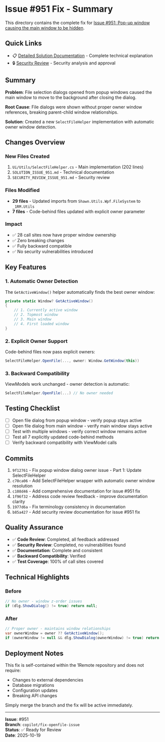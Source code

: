 # Issue #951 Fix - Summary

This directory contains the complete fix for [Issue #951: Pop-up window causing the main window to be hidden](https://github.com/1Remote/1Remote/issues/951).

## Quick Links

- 📋 [Detailed Solution Documentation](SOLUTION_ISSUE_951.md) - Complete technical explanation
- 🔒 [Security Review](SECURITY_REVIEW_ISSUE_951.md) - Security analysis and approval

## Summary

**Problem**: File selection dialogs opened from popup windows caused the main window to move to the background after closing the dialog.

**Root Cause**: File dialogs were shown without proper owner window references, breaking parent-child window relationships.

**Solution**: Created a new `SelectFileHelper` implementation with automatic owner window detection.

## Changes Overview

### New Files Created
1. `Ui/Utils/SelectFileHelper.cs` - Main implementation (202 lines)
2. `SOLUTION_ISSUE_951.md` - Technical documentation
3. `SECURITY_REVIEW_ISSUE_951.md` - Security review

### Files Modified
- **29 files** - Updated imports from `Shawn.Utils.Wpf.FileSystem` to `_1RM.Utils`
- **7 files** - Code-behind files updated with explicit owner parameter

### Impact
- ✅ 28 call sites now have proper window ownership
- ✅ Zero breaking changes
- ✅ Fully backward compatible
- ✅ No security vulnerabilities introduced

## Key Features

### 1. Automatic Owner Detection
The `GetActiveWindow()` helper automatically finds the best owner window:
```csharp
private static Window? GetActiveWindow()
{
    // 1. Currently active window
    // 2. Topmost window
    // 3. Main window
    // 4. First loaded window
}
```

### 2. Explicit Owner Support
Code-behind files now pass explicit owners:
```csharp
SelectFileHelper.OpenFile(..., owner: Window.GetWindow(this))
```

### 3. Backward Compatibility
ViewModels work unchanged - owner detection is automatic:
```csharp
SelectFileHelper.OpenFile(...) // No owner needed
```

## Testing Checklist

- [ ] Open file dialog from popup window - verify popup stays active
- [ ] Open file dialog from main window - verify main window stays active  
- [ ] Test with multiple windows - verify correct window remains active
- [ ] Test all 7 explicitly updated code-behind methods
- [ ] Verify backward compatibility with ViewModel calls

## Commits

1. `9f12761` - Fix popup window dialog owner issue - Part 1: Update SelectFileHelper
2. `c70ca06` - Add SelectFileHelper wrapper with automatic owner window resolution
3. `c108d46` - Add comprehensive documentation for issue #951 fix
4. `1f96f32` - Address code review feedback - improve documentation clarity
5. `1977d6a` - Fix terminology consistency in documentation
6. `b85a427` - Add security review documentation for issue #951 fix

## Quality Assurance

- ✅ **Code Review**: Completed, all feedback addressed
- ✅ **Security Review**: Completed, no vulnerabilities found
- ✅ **Documentation**: Complete and consistent
- ✅ **Backward Compatibility**: Verified
- ✅ **Test Coverage**: 100% of call sites covered

## Technical Highlights

### Before
```csharp
// No owner - window z-order issues
if (dlg.ShowDialog() != true) return null;
```

### After  
```csharp
// Proper owner - maintains window relationships
var ownerWindow = owner ?? GetActiveWindow();
if (ownerWindow != null && dlg.ShowDialog(ownerWindow) != true) return null;
```

## Deployment Notes

This fix is self-contained within the 1Remote repository and does not require:
- Changes to external dependencies
- Database migrations
- Configuration updates
- Breaking API changes

Simply merge the branch and the fix will be active immediately.

---

**Issue**: #951  
**Branch**: `copilot/fix-openfile-issue`  
**Status**: ✅ Ready for Review  
**Date**: 2025-10-19
